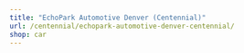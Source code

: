 ```yaml
---
title: "EchoPark Automotive Denver (Centennial)"
url: /centennial/echopark-automotive-denver-centennial/
shop: car
---
```

